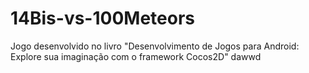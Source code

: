 # 14Bis-vs-100Meteors
Jogo desenvolvido no livro "Desenvolvimento de Jogos para Android: Explore sua imaginação com o framework Cocos2D"
dawwd
